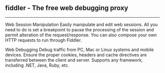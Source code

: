 ## fiddler - The free web debugging proxy
---------------------

Web Session Manipulation
Easily manipulate and edit web sessions. All you need to do is set a breakpoint to pause the processing of the session and permit alteration of the request/response. You can also compose your own HTTP requests to run through Fiddler.


Web Debugging
Debug traffic from PC, Mac or Linux systems and mobile devices. Ensure the proper cookies, headers and cache directives are transferred between the client and server. Supports any framework, including .NET, Java, Ruby, etc.
